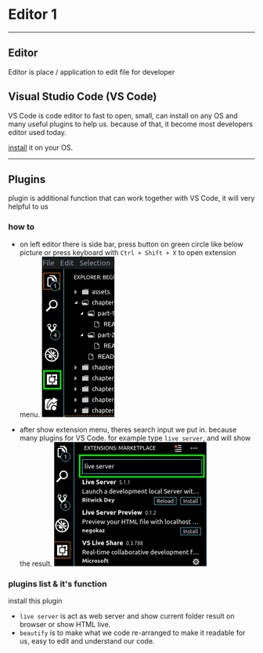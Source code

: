 # Editor 1

---
## Editor
Editor is place / application to edit file for developer

## Visual Studio Code (VS Code)

VS Code is code editor to fast to open, small, can install on any OS and many useful plugins to help us. because of that, it become most developers editor used today.

[install](https://code.visualstudio.com/download) it on your OS.

--- 

## Plugins

plugin is additional function that can work together with VS Code, it will very helpful to us

### how to


* on left editor there is side bar, press button on green circle like below picture or press keyboard with  `Ctrl + Shift + X` to open extension menu.
![side bar](./assets/side-bar.png)

* after show extension menu, theres search input we put in. because many plugins for VS Code. for example type `live server`, and will show the result.
![result](./assets/result.png)


### plugins list & it's function
install this plugin 
* `live server` is act as web server and show current folder result on browser or show HTML live.
* `beautify` is to make what we code re-arranged to make it readable for us, easy to edit and understand our code.